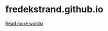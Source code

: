# fredekstrand.github.io
[Read more words!](https://github.com/FredEkstrand/fredekstrand.github.io/blob/master/api#index.html)
